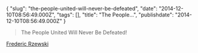 {
    "slug": "the-people-united-will-never-be-defeated",
    "date": "2014-12-10T08:56:49.000Z",
    "tags": [],
    "title": "The People...",
    "publishdate": "2014-12-10T08:56:49.000Z"
}


> The People United Will Never Be Defeated!

[Frederic Rzewski](http://en.wikipedia.org/wiki/Frederic_Rzewski)

